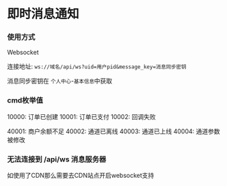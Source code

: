 # 即时消息通知

### 使用方式
Websocket

连接地址: `ws://域名/api/ws?uid=用户pid&message_key=消息同步密钥`

消息同步密钥在 `个人中心`-`基本信息`中获取


### cmd枚举值

10000: 订单已创建
10001: 订单已支付
10002: 回调失败

40001: 商户余额不足
40002: 通道已离线
40003: 通道已上线
40004: 通道参数被修改


### 无法连接到 /api/ws 消息服务器
如使用了CDN那么需要去CDN站点开启websocket支持

